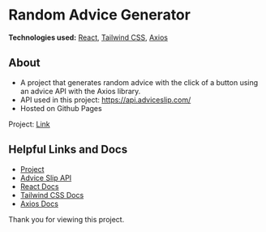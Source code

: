 # Random Advice Generator

**Technologies used:** [React](https://reactjs.org/), [Tailwind CSS](https://tailwindcss.com/), [Axios](https://axios-http.com/)

## About

* A project that generates random advice with the click of a button using an advice API with the Axios library.
* API used in this project: https://api.adviceslip.com/
* Hosted on Github Pages

Project: [Link](https://sumansourabh14.github.io/Random-Advice-Generator/)

## Helpful Links and Docs

* [Project](https://sumansourabh14.github.io/Random-Advice-Generator/)
* [Advice Slip API](https://api.adviceslip.com/)
* [React Docs](https://reactjs.org/docs/getting-started.html)
* [Tailwind CSS Docs](https://tailwindcss.com/docs/installation)
* [Axios Docs](https://axios-http.com/docs/intro)

Thank you for viewing this project.
